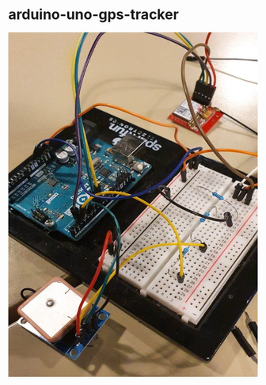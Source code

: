 # arduino-uno-gps-tracker




<img src="https://github.com/pliiiq3/arduino-uno-gps-tracker/blob/main/src/img2.jpg" width="504" height="696" />


